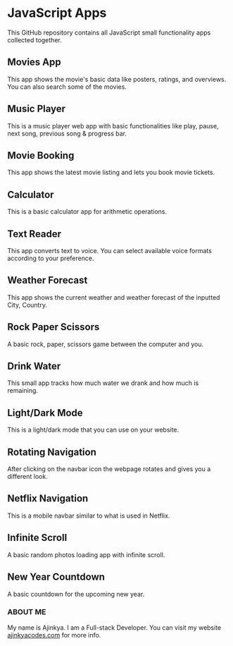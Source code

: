 # JavaScript Apps

This GitHub repository contains all JavaScript small functionality apps collected together.

## Movies App
This app shows the movie's basic data like posters, ratings, and overviews. You can also search some of the movies.

## Music Player
This is a music player web app with basic functionalities like play, pause, next song, previous song & progress bar.

## Movie Booking
This app shows the latest movie listing and lets you book movie tickets.

## Calculator
This is a basic calculator app for arithmetic operations.

## Text Reader
This app converts text to voice. You can select available voice formats according to your preference.

## Weather Forecast
This app shows the current weather and weather forecast of the inputted City, Country.

## Rock Paper Scissors
A basic rock, paper, scissors game between the computer and you.

## Drink Water
This small app tracks how much water we drank and how much is remaining.

## Light/Dark Mode
This is a light/dark mode that you can use on your website.

## Rotating Navigation
After clicking on the navbar icon the webpage rotates and gives you a different look.

## Netflix Navigation
This is a mobile navbar similar to what is used in Netflix.

## Infinite Scroll
A basic random photos loading app with infinite scroll.

## New Year Countdown
A basic countdown for the upcoming new year.

### ABOUT ME
My name is Ajinkya. I am a Full-stack Developer. You can visit my website [ajinkyacodes.com](https://ajinkyacodes.com) for more info.
